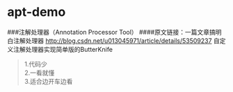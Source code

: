 # apt-demo
###注解处理器（Annotation Processor Tool）
####原文链接：一篇文章搞明白注解处理器 http://blog.csdn.net/u013045971/article/details/53509237
自定义注解处理器实现简单版的ButterKnife
>1.代码少   
>2.一看就懂    
>3.适合边开车边看   
